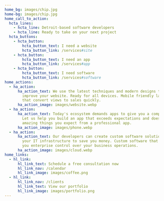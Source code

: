 ```yaml
---
home_bg: images/chip.jpg
home-bg: images/chip.jpg
home_call_to_action:
  hcta_lines:
    - hcta_line: Detroit-based software developers
    - hcta_line: Ready to take on your next project
  hcta_buttons:
    - hcta_button:
        hcta_button_text: I need a website
        hcta_button_link: /services#site
    - hcta_button:
        hcta_button_text: I need an app
        hcta_button_link: /services#app
    - hcta_button:
        hcta_button_text: I need software
        hcta_button_link: /services#software
home_actions:
  - ha_action:
      ha_action_text: We use the latest techniques and modern designs to build or
        improve your website. Ready for all devices. Mobile friendly layouts
        that convert views to sales quickly.
      ha_action_image: images/website.webp
  - ha_action:
      ha_action_text: Today's ecosystem demands apps to give you a competitive edge.
        Let us help you build an app that exceeds expectations and does the
        amazing things you expect from a professional app.
      ha_action_image: images/phone.webp
  - ha_action:
      ha_action_text: Our developers can create custom software solutions allowing
        your IT infrastructure to save you money. Custom software that will give
        you enterprise control over your business operations.
      ha_action_image: images/cloud.webp
home_links:
  - hl_link:
      hl_link_text: Schedule a free consultation now
      hl_link_nav: /calendar
      hl_link_image: images/coffee.png
  - hl_link:
      hl_link_nav: /clients
      hl_link_text: View our portfolio
      hl_link_image: images/portfolio.png
---
```

